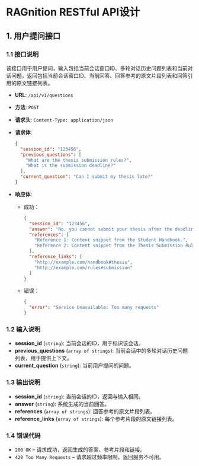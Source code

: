 
# RAGnition RESTful API设计

## 1. 用户提问接口

### 1.1 接口说明
该接口用于用户提问，输入包括当前会话窗口ID、多轮对话历史问题列表和当前对话问题，返回包括当前会话窗口ID、当前回答、回答参考的原文片段列表和回答引用的原文链接列表。

- **URL**: `/api/v1/questions`
- **方法**: `POST`
- **请求头**: `Content-Type: application/json`
- **请求体**:
  ```json
  {
    "session_id": "123456",
    "previous_questions": [
      "What are the thesis submission rules?",
      "What is the submission deadline?"
    ],
    "current_question": "Can I submit my thesis late?"
  }
  ```

- **响应体**:
  - 成功：
    ```json
    {
      "session_id": "123456",
      "answer": "No, you cannot submit your thesis after the deadline.",
      "references": [
        "Reference 1: Content snippet from the Student Handbook.",
        "Reference 2: Content snippet from the Thesis Submission Rules."
      ],
      "reference_links": [
        "http://example.com/handbook#thesis",
        "http://example.com/rules#submission"
      ]
    }
    ```
  - 错误：
    ```json
    {
      "error": "Service Unavailable: Too many requests"
    }
    ```

### 1.2 输入说明
- **session_id** (`string`): 当前会话的ID，用于标识该会话。
- **previous_questions** (`array of strings`): 当前会话中的多轮对话历史问题列表，用于提供上下文。
- **current_question** (`string`): 当前用户提问的问题。

### 1.3 输出说明
- **session_id** (`string`): 当前会话的ID，返回与输入相同。
- **answer** (`string`): 系统生成的当前回答。
- **references** (`array of strings`): 回答参考的原文片段列表。
- **reference_links** (`array of strings`): 每个参考片段的原文链接列表。

### 1.4 错误代码
- `200 OK` – 请求成功，返回生成的答案、参考片段和链接。
- `429 Too Many Requests` – 请求超过频率限制，返回服务不可用。
